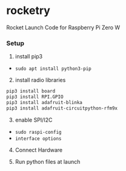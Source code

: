 # rocketry
Rocket Launch Code for Raspberry Pi Zero W

### Setup
1) install pip3
- `sudo apt install python3-pip`

2) install radio libraries
```bash
pip3 install board
pip3 install RPI.GPIO
pip3 install adafruit-blinka
pip3 install adafruit-circuitpython-rfm9x
```

3) enable SPI/I2C
- `sudo raspi-config`
- `interface options`

4) Connect Hardware

5) Run python files at launch
